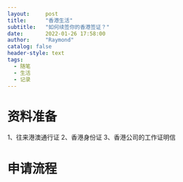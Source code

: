 ```yaml
---
layout:     post
title:      "香港生活"
subtitle:   "如何续签你的香港签证？"
date:       2022-01-26 17:58:00
author:     "Raymond"
catalog: false
header-style: text
tags:
  - 随笔
  - 生活
  - 记录
---
```

> 

# 资料准备
1、往来港澳通行证
2、香港身份证
3、香港公司的工作证明信

# 申请流程
# 